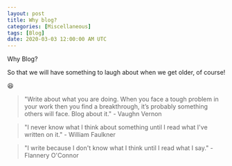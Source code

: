 ```yaml
---
layout: post
title: Why blog?
categories: [Miscellaneous]
tags: [Blog]
date: 2020-03-03 12:00:00 AM UTC
---
```


Why Blog?

So that we will have something to laugh about when we get older, of course!

:laughing:

> "Write about what you are doing. When you face a tough problem in your work then you find a breakthrough, it’s probably something others will face. Blog about it." - Vaughn Vernon


> "I never know what I think about something until I read what I've written on it." - William Faulkner


> "I write because I don't know what I think until I read what I say." - Flannery O'Connor